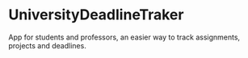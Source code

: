 # UniversityDeadlineTraker
App for students and professors, an easier way to track assignments, projects and deadlines.
